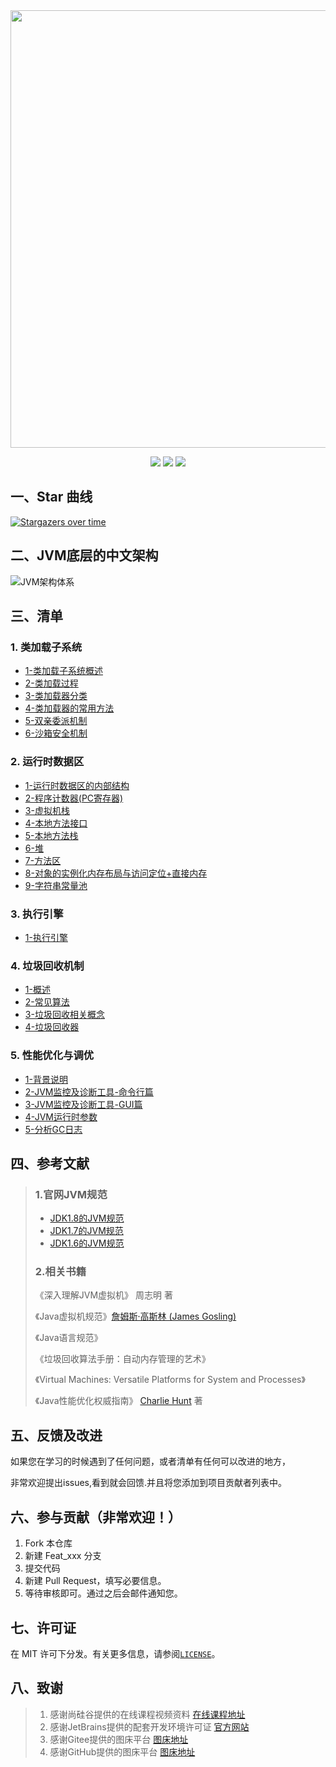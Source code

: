
<center>
<img src="https://gitee.com/ShaoxiongDu/imageBed/raw/master/info.jpg" style="width:700px" >
</center>

<p align="center">
    <img src="https://img.shields.io/badge/JVM-底层原理解析-yellow">
    <img src="https://img.shields.io/badge/JVM-面试知识整理-green">
  <img src="https://visitor-badge.glitch.me/badge?page_id=shaoxiongdu.JVMStudy">
</p>

## 一、Star 曲线
[![Stargazers over time](https://starchart.cc/shaoxiongdu/JVMStudy.svg)](https://github.com/shaoxiongdu/JVMStudy)

## 二、JVM底层的中文架构

![JVM架构体系](https://gitee.com/ShaoxiongDu/imageBed/raw/master/%E7%AC%AC02%E7%AB%A0_JVM%E6%9E%B6%E6%9E%84-%E4%B8%AD.jpg)

## 三、清单 

### 1. 类加载子系统

- [1-类加载子系统概述](https://github.com/shaoxiongdu/JVMStudy/blob/main/01-类加载子系统/01-类加载子系统.md)
- [2-类加载过程](https://github.com/shaoxiongdu/JVMStudy/blob/main/01-类加载子系统/02-类加载过程.md)
- [3-类加载器分类](https://github.com/shaoxiongdu/JVMStudy/blob/main/01-类加载子系统/03-类加载器的分类.md)
- [4-类加载器的常用方法](https://github.com/shaoxiongdu/JVMStudy/blob/main/01-类加载子系统/04-类加载器的常用方法.md)
- [5-双亲委派机制](https://github.com/shaoxiongdu/JVMStudy/blob/main/01-类加载子系统/05-双亲委派机制.md)
- [6-沙箱安全机制](https://github.com/shaoxiongdu/JVMStudy/blob/main/01-类加载子系统/06-沙箱安全机制.md)

### 2.  运行时数据区 

- [1-运行时数据区的内部结构](https://github.com/shaoxiongdu/JVMStudy/blob/main/02-运行时数据区/01-运行时数据区内部结构.md)
- [2-程序计数器(PC寄存器)](https://github.com/shaoxiongdu/JVMStudy/blob/main/02-运行时数据区/02-程序计数器(PC寄存器).md)
- [3-虚拟机栈](https://github.com/shaoxiongdu/JVMStudy/blob/main/02-运行时数据区/03-虚拟机栈.md)
- [4-本地方法接口](https://github.com/shaoxiongdu/JVMStudy/blob/main/02-运行时数据区/04-本地方法接口.md)
- [5-本地方法栈](https://github.com/shaoxiongdu/JVMStudy/blob/main/02-运行时数据区/05-本地方法栈.md)
- [6-堆](https://github.com/shaoxiongdu/JVMStudy/blob/main/02-运行时数据区/06-堆.md)
- [7-方法区](https://github.com/shaoxiongdu/JVMStudy/blob/main/02-运行时数据区/07-方法区.md)
- [8-对象的实例化内存布局与访问定位+直接内存](https://github.com/shaoxiongdu/JVMStudy/blob/main/02-运行时数据区/08-对象的实例化内存布局与访问定位+直接内存.md)
- [9-字符串常量池](https://github.com/shaoxiongdu/JVMStudy/blob/main/02-运行时数据区/09-字符串常量池.md)

### 3. 执行引擎
- [1-执行引擎](https://github.com/shaoxiongdu/JVMStudy/blob/main/03-JVM执行引擎/JVM执行引擎.md)

### 4. 垃圾回收机制
- [1-概述](https://github.com/shaoxiongdu/JVMStudy/blob/main/04-垃圾回收机制/01-垃圾回收概述.md)
- [2-常见算法](https://github.com/shaoxiongdu/JVMStudy/blob/main/04-垃圾回收机制/02-垃圾回收相关算法.md)
- [3-垃圾回收相关概念](https://github.com/shaoxiongdu/JVMStudy/blob/main/04-垃圾回收机制/03-垃圾回收相关概念.md)
- [4-垃圾回收器](https://github.com/shaoxiongdu/JVMStudy/blob/main/04-垃圾回收机制/04-垃圾回收器.md)

### 5. 性能优化与调优

- [1-背景说明](https://github.com/shaoxiongdu/JVMStudy/blob/main/05-性能优化/01-性能优化概述.md)
- [2-JVM监控及诊断工具-命令行篇](https://github.com/shaoxiongdu/JVMStudy/blob/main/05-性能优化/02-JVM监控及诊断工具-命令行篇.md)
- [3-JVM监控及诊断工具-GUI篇](https://github.com/shaoxiongdu/JVMStudy/blob/main/05-性能优化/03-JVM监控及诊断工具-GUI篇.md)
- [4-JVM运行时参数](https://github.com/shaoxiongdu/JVMStudy/blob/main/05-性能优化/04-JVM运行时参数.md)
- [5-分析GC日志](https://github.com/shaoxiongdu/JVMStudy/blob/main/05-性能优化/05-分析GC日志.md)

## 四、参考文献

> ### 1.官网JVM规范
>
> - [JDK1.8的JVM规范](https://docs.oracle.com/javase/specs/jvms/se8/html/)
> - [JDK1.7的JVM规范](https://docs.oracle.com/javase/specs/jvms/se7/html)
> - [JDK1.6的JVM规范](https://docs.oracle.com/javase/specs/jvms/se6/html)
>
> ### 2.相关书籍
>
> 《深入理解JVM虚拟机》 周志明 著
>
> 《Java虚拟机规范》[詹姆斯·高斯林 (James Gosling)](https://book.douban.com/search/詹姆斯·高斯林)
>
> 《Java语言规范》
>
> 《垃圾回收算法手册：自动内存管理的艺术》
>
> 《Virtual Machines: Versatile Platforms for System and Processes》
>
> 《Java性能优化权威指南》 [Charlie Hunt](https://book.douban.com/search/CharlieHunt) 著
>

## 五、反馈及改进

如果您在学习的时候遇到了任何问题，或者清单有任何可以改进的地方，

非常欢迎提出issues,看到就会回馈.并且将您添加到项目贡献者列表中。

## 六、参与贡献（非常欢迎！）

1. Fork 本仓库
2. 新建 Feat_xxx 分支
3. 提交代码
4. 新建 Pull Request，填写必要信息。
5. 等待审核即可。通过之后会邮件通知您。

## 七、许可证

在 MIT 许可下分发。有关更多信息，请参阅[`LICENSE`](https://github.com/shaoxiongdu/JVMStudy/blob/main/LICENSE)。

## 八、致谢

>  1. 感谢尚硅谷提供的在线课程视频资料 [在线课程地址](https://www.bilibili.com/video/BV1PJ411n7xZ)
>  2. 感谢JetBrains提供的配套开发环境许可证 [官方网站](https://www.jetbrains.com/)
>  3. 感谢Gitee提供的图床平台 [图床地址](https://gitee.com/ShaoxiongDu/imageBed)
>  4. 感谢GitHub提供的图床平台 [图床地址](https://github.com/shaoxiongdu/images)

## 
